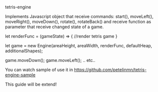 tetris-engine

Implements Javascript object 
that receive commands: start(), moveLeft(), moveRight(), moveDown(), rotate(), rotateBack()
and receive function as parameter that receive changed state of a game.

let renderFunc = (gameState) => {
 //render tetris game
}

let game = new Engine(areaHeight, areaWidth, renderFunc, defaultHeap, additionalShapes);

game.moveDown();
game.moveLeft(); .. etc..

You can watch sample of use it in https://github.com/petelinmn/tetris-engine-sample

This guide will be extend!